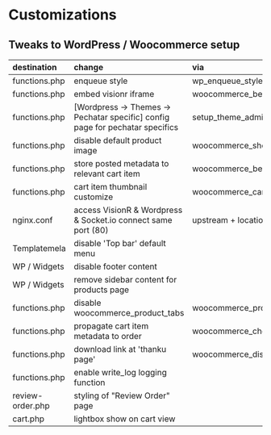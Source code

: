
# Customizations

## Tweaks to  WordPress / Woocommerce setup

| destination       | change     | via
| :-------------    | :------------- | :----
| functions.php     | enqueue style |  wp_enqueue_style
| functions.php     | embed visionr iframe | woocommerce_before_single_product_summary
| functions.php     | [Wordpress -> Themes -> Pechatar specific] config page for pechatar specifics | setup_theme_admin_menus
| functions.php     | disable default product image |  woocommerce_show_product_images (remove) 
| functions.php     | store posted metadata to relevant cart item | woocommerce_before_add_to_cart_button
| functions.php     | cart item thumbnail customize | woocommerce_cart_item_thumbnail
| nginx.conf        | access VisionR & Wordpress & Socket.io connect same port (80) | upstream + location config
| Templatemela      | disable 'Top bar' default menu
| WP / Widgets      | disable footer content
| WP / Widgets      | remove sidebar content for products page
| functions.php     | disable woocommerce_product_tabs | woocommerce_product_tabs
| functions.php     | propagate cart item metadata to order | woocommerce_checkout_create_order_line_item
| functions.php     | download link at 'thanku page' | woocommerce_display_item_meta
| functions.php     | enable write_log logging function
| review-order.php  | styling of "Review Order" page
| cart.php          | lightbox show on cart view
